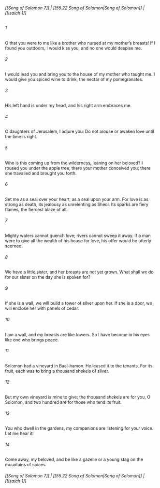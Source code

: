 
###### [[Song of Solomon 7]] | [[55.22 Song of Solomon|Song of Solomon]] | [[Isaiah 1]]

###### 1
O that you were to me like a brother who nursed at my mother’s breasts! If I found you outdoors, I would kiss you, and no one would despise me.
###### 2
I would lead you and bring you to the house of my mother who taught me. I would give you spiced wine to drink, the nectar of my pomegranates.
###### 3
His left hand is under my head, and his right arm embraces me.
###### 4
O daughters of Jerusalem, I adjure you: Do not arouse or awaken love until the time is right.
###### 5
Who is this coming up from the wilderness, leaning on her beloved? I roused you under the apple tree; there your mother conceived you; there she travailed and brought you forth.
###### 6
Set me as a seal over your heart, as a seal upon your arm. For love is as strong as death, its jealousy as unrelenting as Sheol. Its sparks are fiery flames, the fiercest blaze of all.
###### 7
Mighty waters cannot quench love; rivers cannot sweep it away. If a man were to give all the wealth of his house for love, his offer would be utterly scorned.
###### 8
We have a little sister, and her breasts are not yet grown. What shall we do for our sister on the day she is spoken for?
###### 9
If she is a wall, we will build a tower of silver upon her. If she is a door, we will enclose her with panels of cedar.
###### 10
I am a wall, and my breasts are like towers. So I have become in his eyes like one who brings peace.
###### 11
Solomon had a vineyard in Baal-hamon. He leased it to the tenants. For its fruit, each was to bring a thousand shekels of silver.
###### 12
But my own vineyard is mine to give; the thousand shekels are for you, O Solomon, and two hundred are for those who tend its fruit.
###### 13
You who dwell in the gardens, my companions are listening for your voice. Let me hear it!
###### 14
Come away, my beloved, and be like a gazelle or a young stag on the mountains of spices.

###### [[Song of Solomon 7]] | [[55.22 Song of Solomon|Song of Solomon]] | [[Isaiah 1]]

